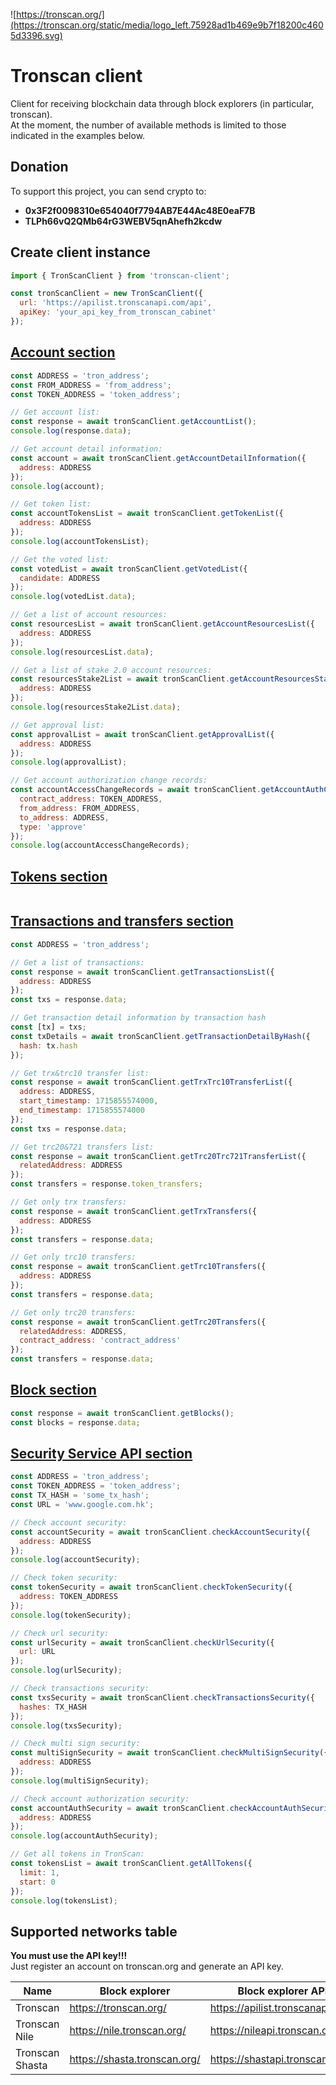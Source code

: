 ![https://tronscan.org/](https://tronscan.org/static/media/logo_left.75928ad1b469e9b7f18200c4605d3396.svg)

# Tronscan client

Client for receiving blockchain data through block explorers (in particular, tronscan).  
At the moment, the number of available methods is limited to those indicated in the examples below.

## Donation

To support this project, you can send crypto to:

- **0x3F2f0098310e654040f7794AB7E44Ac48E0eaF7B**
- **TLPh66vQ2QMb64rG3WEBV5qnAhefh2kcdw**

## Create client instance

```javascript
import { TronScanClient } from 'tronscan-client';

const tronScanClient = new TronScanClient({
  url: 'https://apilist.tronscanapi.com/api',
  apiKey: 'your_api_key_from_tronscan_cabinet'
});
```

## [Account section](https://docs.tronscan.org/api-endpoints/account#get-account-detail-information)

```javascript
const ADDRESS = 'tron_address';
const FROM_ADDRESS = 'from_address';
const TOKEN_ADDRESS = 'token_address';

// Get account list:
const response = await tronScanClient.getAccountList();
console.log(response.data);

// Get account detail information:
const account = await tronScanClient.getAccountDetailInformation({
  address: ADDRESS
});
console.log(account);

// Get token list:
const accountTokensList = await tronScanClient.getTokenList({
  address: ADDRESS
});
console.log(accountTokensList);

// Get the voted list:
const votedList = await tronScanClient.getVotedList({
  candidate: ADDRESS
});
console.log(votedList.data);

// Get a list of account resources:
const resourcesList = await tronScanClient.getAccountResourcesList({
  address: ADDRESS
});
console.log(resourcesList.data);

// Get a list of stake 2.0 account resources:
const resourcesStake2List = await tronScanClient.getAccountResourcesStake2List({
  address: ADDRESS
});
console.log(resourcesStake2List.data);

// Get approval list:
const approvalList = await tronScanClient.getApprovalList({
  address: ADDRESS
});
console.log(approvalList);

// Get account authorization change records:
const accountAccessChangeRecords = await tronScanClient.getAccountAuthChangeRecords({
  contract_address: TOKEN_ADDRESS,
  from_address: FROM_ADDRESS,
  to_address: ADDRESS,
  type: 'approve'
});
console.log(accountAccessChangeRecords);
```

## [Tokens section](https://docs.tronscan.org/api-endpoints/tokens)

```javascript

```

## [Transactions and transfers section](https://docs.tronscan.org/api-endpoints/transactions-and-transfers)

```javascript
const ADDRESS = 'tron_address';

// Get a list of transactions:
const response = await tronScanClient.getTransactionsList({
  address: ADDRESS
});
const txs = response.data;

// Get transaction detail information by transaction hash
const [tx] = txs;
const txDetails = await tronScanClient.getTransactionDetailByHash({
  hash: tx.hash
});

// Get trx&trc10 transfer list:
const response = await tronScanClient.getTrxTrc10TransferList({
  address: ADDRESS,
  start_timestamp: 1715855574000,
  end_timestamp: 1715855574000
});
const txs = response.data;

// Get trc20&721 transfers list:
const response = await tronScanClient.getTrc20Trc721TransferList({
  relatedAddress: ADDRESS
});
const transfers = response.token_transfers;

// Get only trx transfers:
const response = await tronScanClient.getTrxTransfers({
  address: ADDRESS
});
const transfers = response.data;

// Get only trc10 transfers:
const response = await tronScanClient.getTrc10Transfers({
  address: ADDRESS
});
const transfers = response.data;

// Get only trc20 transfers:
const response = await tronScanClient.getTrc20Transfers({
  relatedAddress: ADDRESS,
  contract_address: 'contract_address'
});
const transfers = response.data;
```

## [Block section](https://docs.tronscan.org/api-endpoints/block)

```javascript
const response = await tronScanClient.getBlocks();
const blocks = response.data;
```

## [Security Service API section](https://docs.tronscan.org/security-service/security-service-api)

```javascript
const ADDRESS = 'tron_address';
const TOKEN_ADDRESS = 'token_address';
const TX_HASH = 'some_tx_hash';
const URL = 'www.google.com.hk';

// Check account security:
const accountSecurity = await tronScanClient.checkAccountSecurity({
  address: ADDRESS
});
console.log(accountSecurity);

// Check token security:
const tokenSecurity = await tronScanClient.checkTokenSecurity({
  address: TOKEN_ADDRESS
});
console.log(tokenSecurity);

// Check url security:
const urlSecurity = await tronScanClient.checkUrlSecurity({
  url: URL
});
console.log(urlSecurity);

// Check transactions security:
const txsSecurity = await tronScanClient.checkTransactionsSecurity({
  hashes: TX_HASH
});
console.log(txsSecurity);

// Check multi sign security:
const multiSignSecurity = await tronScanClient.checkMultiSignSecurity({
  address: ADDRESS
});
console.log(multiSignSecurity);

// Check account authorization security:
const accountAuthSecurity = await tronScanClient.checkAccountAuthSecurity({
  address: ADDRESS
});
console.log(accountAuthSecurity);

// Get all tokens in TronScan:
const tokensList = await tronScanClient.getAllTokens({
  limit: 1,
  start: 0
});
console.log(tokensList);
```

## Supported networks table

**You must use the API key!!!**  
Just register an account on tronscan.org and generate an API key.

| **Name**        | **Block explorer**           | Block explorer API url              |
| --------------- | ---------------------------- | ----------------------------------- |
| Tronscan        | https://tronscan.org/        | https://apilist.tronscanapi.com/api |
| Tronscan Nile   | https://nile.tronscan.org/   | https://nileapi.tronscan.org/api    |
| Tronscan Shasta | https://shasta.tronscan.org/ | https://shastapi.tronscan.org/api   |
